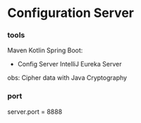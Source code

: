 # Configuration Server

### tools ####

Maven
Kotlin
Spring Boot:
 - Config Server
IntelliJ
Eureka Server

obs: Cipher data with Java Cryptography

### port ###

server.port = 8888
